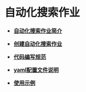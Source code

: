 # 自动化搜索作业<a name="modelarts_23_0150"></a>

-   **[自动化搜索作业简介](自动化搜索作业简介.md)**  

-   **[创建自动化搜索作业](创建自动化搜索作业.md)**  

-   **[代码编写规范](代码编写规范.md)**  

-   **[yaml配置文件说明](yaml配置文件说明.md)**  

-   **[使用示例](使用示例.md)**  


